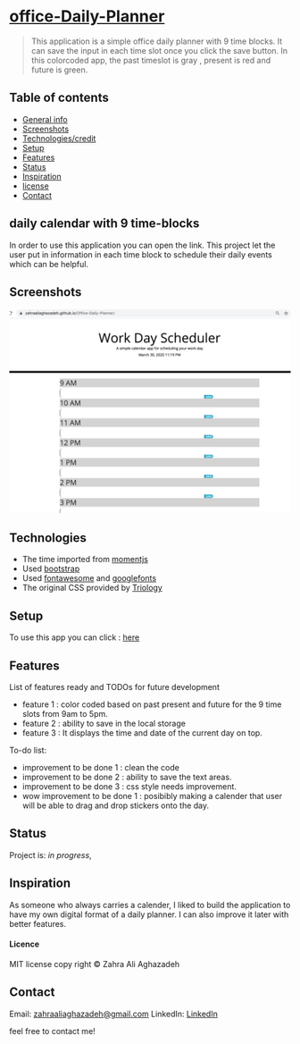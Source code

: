 #  [office-Daily-Planner](https://zahraaliaghazadeh.github.io/Office-Daily-Planner/)
> This application is a simple office daily planner with 9 time blocks. It can save the input in each time slot once you click the save button. In this colorcoded app, the past timeslot is gray , present is red and future is green. 


## Table of contents
* [General info](#general-info)
* [Screenshots](#screenshots)
* [Technologies/credit](#technologies/credit)
* [Setup](#setup)
* [Features](#features)
* [Status](#status)
* [Inspiration](#inspiration)
* [license](#license)
* [Contact](#contact)

## daily calendar with 9 time-blocks
In order to use this application you can open the link. 
This project let the user put in information in each time block to schedule their daily events which can be helpful. 

## Screenshots
![Screenshot](assets/images/ScreenShot.png)


## Technologies
* The time imported from [momentjs](https://momentjs.com/)
* Used [bootstrap](https://getbootstrap.com/)
* Used [fontawesome](https://fontawesome.com/) and [googlefonts](https://developers.google.com/fonts)
* The original CSS provided by [Triology](https://www.trilogyed.com/)

## Setup
To use this app you can click : [here](https://zahraaliaghazadeh.github.io/Office-Daily-Planner/)


 
## Features
List of features ready and TODOs for future development
* feature 1 : color coded based on past present and future for the 9 time slots from 9am to 5pm. 
* feature 2 : ability to save in the local storage
* feature 3 : It displays the time and date of the current day on top.


To-do list:
* improvement to be done 1 : clean the code
* improvement to be done 2 : ability to save the text areas.
* improvement to be done 3 : css style needs improvement.
* wow improvement to be done 1 : posibibly making a calender that user will be able to drag and drop stickers onto the day.

## Status
Project is: _in progress_,

## Inspiration
As someone who always carries a calender, I liked to build the application to have my own digital format of a daily planner. I can also improve it later with better features.


#### Licence
MIT license
copy right © Zahra Ali Aghazadeh


## Contact
Email: zahraaliaghazadeh@gmail.com
LinkedIn: [LinkedIn](https://www.linkedin.com/in/yalda-aghazade-7a9b0390)

feel free to contact me!